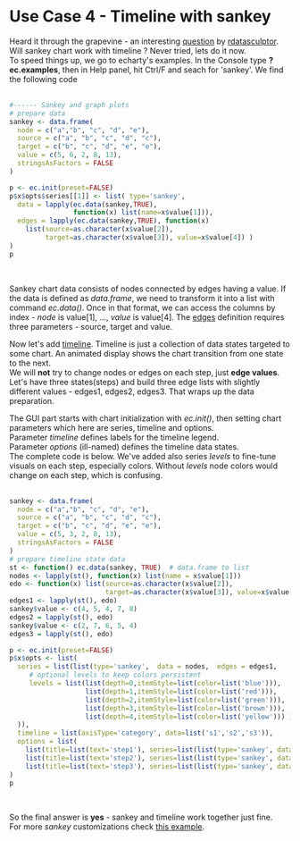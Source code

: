 # Use Case 4 - Timeline with sankey

Heard it through the grapevine - an interesting [question](https://twitter.com/rdatasculptor/status/1363235363200892930) by [rdatasculptor](https://twitter.com/rdatasculptor).  
Will sankey chart work with timeline ?  Never tried, lets do it now.  
To speed things up, we go to echarty's examples. In the Console type **?ec.examples**, then in Help panel, hit Ctrl/F and seach for 'sankey'. We find the following code  
<br />

```r
#------ Sankey and graph plots
# prepare data
sankey <- data.frame(
  node = c("a","b", "c", "d", "e"),
  source = c("a", "b", "c", "d", "c"),
  target = c("b", "c", "d", "e", "e"),
  value = c(5, 6, 2, 8, 13),
  stringsAsFactors = FALSE
)

p <- ec.init(preset=FALSE)
p$x$opts$series[[1]] <- list( type='sankey',
  data = lapply(ec.data(sankey,TRUE),
                function(x) list(name=x$value[1])),
  edges = lapply(ec.data(sankey,TRUE), function(x)
    list(source=as.character(x$value[2]), 
         target=as.character(x$value[3]), value=x$value[4]) ) 
)
p
```
<br />

Sankey chart data consists of nodes connected by edges having a value. If the data is defined as *data.frame*, we need to transform it into a list with command *ec.data()*. Once in that format, we can access the columns by index - *node* is value[1], ..., *value* is value[4]. The [edges](https://echarts.apache.org/en/option.html#series-sankey.edges) definition requires three parameters - source, target and value.  

Now let's add [timeline](https://echarts.apache.org/en/option.html#timeline). Timeline is just a collection of data states targeted to some chart. An animated display shows the chart transition from one state to the next.  
We will **not** try to change nodes or edges on each step, just **edge values**. Let's have three states(steps) and build three edge lists with slightly different values - edges1, edges2, edges3. That wraps up the data preparation.  

The GUI part starts with chart initialization with *ec.init()*, then setting chart parameters which here are series, timeline and options.  
Parameter *timeline* defines labels for the timeline legend.  
Parameter *options* (ill-named) defines the timeline data states.  
The complete code is below. We've added also series *levels* to fine-tune visuals on each step, especially colors. Without *levels* node colors would change on each step, which is confusing. 
<br />
<br />

```r
sankey <- data.frame(
  node = c("a","b", "c", "d", "e"),
  source = c("a", "b", "c", "d", "c"),
  target = c("b", "c", "d", "e", "e"),
  value = c(5, 3, 2, 8, 13),
  stringsAsFactors = FALSE
)
# prepare timeline state data
st <- function() ec.data(sankey, TRUE)  # data.frame to list
nodes <- lapply(st(), function(x) list(name = x$value[1]))
edo <- function(x) list(source=as.character(x$value[2]),  
                        target=as.character(x$value[3]), value=x$value[4])
edges1 <- lapply(st(), edo)
sankey$value <- c(4, 5, 4, 7, 8)
edges2 = lapply(st(), edo)
sankey$value <- c(2, 7, 6, 5, 4)
edges3 = lapply(st(), edo)

p <- ec.init(preset=FALSE)
p$x$opts <- list(
  series = list(list(type='sankey',  data = nodes,  edges = edges1,
     # optional levels to keep colors persistent
     levels = list(list(depth=0,itemStyle=list(color=list('blue'))),
                   list(depth=1,itemStyle=list(color=list('red'))),
                   list(depth=2,itemStyle=list(color=list('green'))),
                   list(depth=3,itemStyle=list(color=list('brown'))),
                   list(depth=4,itemStyle=list(color=list('yellow'))) ) 
  )),
  timeline = list(axisType='category', data=list('s1','s2','s3')),
  options = list(
    list(title=list(text='step1'), series=list(list(type='sankey', data=nodes, edges=edges1))),
    list(title=list(text='step2'), series=list(list(type='sankey', data=nodes, edges=edges2))),
    list(title=list(text='step3'), series=list(list(type='sankey', data=nodes, edges=edges3))))
)
p
```
<br />

So the final answer is **yes** - sankey and timeline work together just fine.  
For more *sankey* customizations check [this example](https://echarts.apache.org/examples/en/editor.html?c=sankey-levels).  
<br/>


